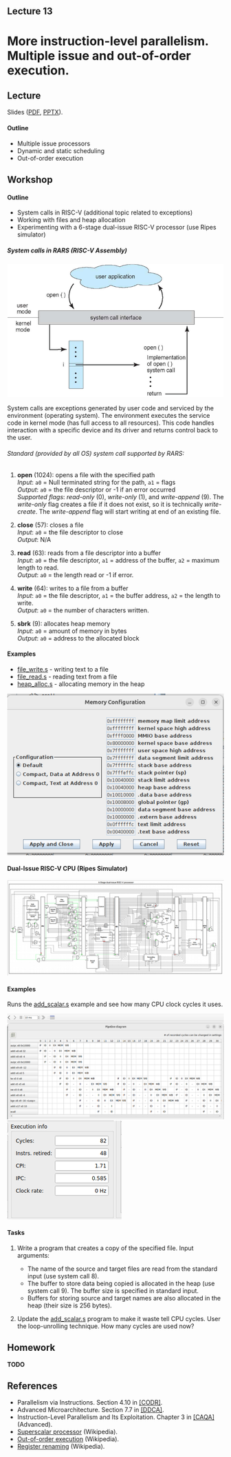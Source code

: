 Lecture 13
---

# More instruction-level parallelism. Multiple issue and out-of-order execution.

## Lecture

Slides ([PDF](CA_Lecture_13.pdf), [PPTX](CA_Lecture_13.pptx)).

#### Outline

* Multiple issue processors
* Dynamic and static scheduling
* Out-of-order execution

## Workshop

#### Outline

* System calls in RISC-V (additional topic related to exceptions)
* Working with files and heap allocation
* Experimenting with a 6-stage dual-issue RISC-V processor (use Ripes simulator)

##### System calls in RARS (RISC-V Assembly)

![System call](syscall.png)

System calls are exceptions generated by user code and serviced by the environment (operating system).
The environment executes the service code in kernel mode (has full access to all resources).
This code handles interaction with a specific device and its driver and returns control back to the user.

###### Standard (provided by all OS) system call supported by RARS: 

1. __open__ (1024): opens a file with the specified path\
   _Input_: `a0` = Null terminated string for the path, `a1` = flags\
   _Output_: `a0` = the file descriptor or -1 if an error occurred\
   _Supported flags_: _read-only_ (0), _write-only_ (1), and _write-append_ (9).
   The _write-only_ flag creates a file if it does not exist, so it is technically _write-create_.
   The _write-append_ flag will start writing at end of an existing file.

1. __close__ (57): closes a file\
   _Input_: `a0` = the file descriptor to close\
   _Output_: N/A

1. __read__ (63): reads from a file descriptor into a buffer\
   _Input_: `a0` = the file descriptor, `a1` = address of the buffer, `a2` = maximum length to read.\
   _Output_: `a0` = the length read or -1 if error.

1. __write__ (64): writes to a file from a buffer\
   _Input_: `a0` = the file descriptor, `a1` = the buffer address, `a2` = the length to write.\
   _Output_: `a0` = the number of characters written.

1. __sbrk__ (9): allocates heap memory\
   _Input_: `a0` = amount of memory in bytes\
   _Output_: `a0` = address to the allocated block

#### Examples

* [file_write.s](file_write.s) - writing text to a file
* [file_read.s](file_read.s) - reading text from a file
* [heap_alloc.s](heap_alloc.s) - allocating memory in the heap

![Memory Layout](memory.png)

#### Dual-Issue RISC-V CPU (Ripes Simulator)

![Dual-Issue RISC-V](dual_issue.png)

#### Examples

Runs the [add_scalar.s](add_scalar.s) example and see how many CPU clock cycles it uses.

![Ripes 1](clock_cycles1.png)
![Ripes 2](clock_cycles2.png)

#### Tasks

1. Write a program that creates a copy of the specified file. Input arguments:
   * The name of the source and target files are read from the standard input (use system call 8).
   * The buffer to store data being copied is allocated in the heap (use system call 9).
     The buffer size is specified in standard input.
   * Buffers for storing source and target names are also allocated in the heap (their size is 256 bytes).

1. Update the [add_scalar.s](add_scalar.s) program to make it waste tell CPU cycles.
   User the loop-unrolling technique. How many cycles are used now?

## Homework

__TODO__

## References

* Parallelism via Instructions. Section 4.10 in [[CODR]](../../books.md).
* Advanced Microarchitecture. Section 7.7 in [[DDCA]](../../books.md).
* Instruction-Level Parallelism and Its Exploitation. Chapter 3 in [[CAQA]](../../books.md) (Advanced).
* [Superscalar processor](https://en.wikipedia.org/wiki/Superscalar_processor) (Wikipedia).
* [Out-of-order execution](https://en.wikipedia.org/wiki/Out-of-order_execution) (Wikipedia).
* [Register renaming](https://en.wikipedia.org/wiki/Register_renaming) (Wikipedia).
